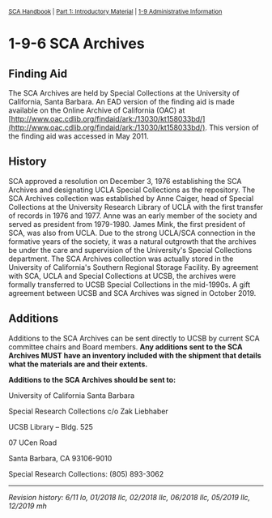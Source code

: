 <sup>[SCA Handbook](/sca-handbook/index.html) | [Part 1: Introductory Material](../01_introductory_material/index.html) | [1-9 Administrative Information](../01_introductory_material/01-09_administrative-information.html)</sup> 

# 1-9-6 SCA Archives

## Finding Aid
The SCA Archives are held by Special Collections at the University of California, Santa Barbara. An EAD version of the finding aid is made available on the Online Archive of California (OAC)
at [http://www.oac.cdlib.org/findaid/ark:/13030/kt158033bd/](http://www.oac.cdlib.org/findaid/ark:/13030/kt158033bd/). This version of the finding aid was accessed in May 2011.

## History
SCA approved a resolution on December 3, 1976 establishing the SCA Archives and designating UCLA Special Collections as the repository. The SCA Archives collection was established by
Anne Caiger, head of Special Collections at the University Research Library of UCLA with the first transfer of records in 1976 and 1977. Anne was an early member of the society and served
as president from 1979-1980. James Mink, the first president of SCA, was also from UCLA. Due to the strong UCLA/SCA connection in the formative years of the society, it was a natural
outgrowth that the archives be under the care and supervision of the University's Special Collections department. The SCA Archives collection was actually stored in the University of
California's Southern Regional Storage Facility. By agreement with SCA, UCLA and Special Collections at UCSB, the archives were formally transferred to UCSB Special Collections in the
mid-1990s. A gift agreement between UCSB and SCA Archives was signed in October 2019.

## Additions
Additions to the SCA Archives can be sent directly to UCSB by current SCA committee chairs and Board members. **Any additions sent to the SCA Archives MUST have an inventory
included with the shipment that details what the materials are and their extents.**

**Additions to the SCA Archives should be sent to:**

University of California Santa Barbara

Special Research Collections c/o Zak Liebhaber

UCSB Library – Bldg. 525

07 UCen Road

Santa Barbara, CA 93106-9010

Special Research Collections: (805) 893-3062

***

_Revision history: 6/11 lo, 01/2018 llc, 02/2018 llc, 06/2018 llc, 05/2019 llc, 12/2019 mh_
